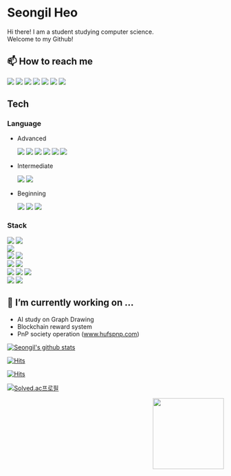 # Seongil Heo
Hi there! I am a student studying computer science.<br>
Welcome to my Github!<br>

## 📫 How to reach me
<a href="tjddlf101@gmail.com" target="_blank"><img src="https://img.shields.io/badge/Gmail-EA4335?style=flat-square&logo=Gmail&logoColor=white"/></a>
<a href="https://www.instagram.com/heoseongil2546/" target="_blank"><img src="https://img.shields.io/badge/Instagram-E4405F?style=flat-square&logo=Instagram&logoColor=white"/></a>
<a href="https://www.facebook.com/profile.php?id=100010551708684" target="_blank"><img src="https://img.shields.io/badge/Facebook-1877F2?style=flat-square&logo=Facebook&logoColor=white"/></a>
<a href="https://www.linkedin.com/in/seongil-heo-5469aa1b3/" target="_blank"><img src="https://img.shields.io/badge/LinkedIn-0A66C2?style=flat-square&logo=LinkedIn&logoColor=white"/></a>
<a href="https://heo-seongil.tistory.com/" target="_blank"><img src="https://img.shields.io/badge/blog-컬러 코드?style=flat-square&logo=브랜드 이름&logoColor=white"/></a>
<a href="https://www.youtube.com/channel/UCyRHMeS_RPlgAtaNYH8w3nA" target="_blank"><img src="https://img.shields.io/badge/YouTube-FF0000?style=flat-square&logo=YouTube&logoColor=white"/></a>
<a href="tjddlf101" target="_blank"><img src="https://img.shields.io/badge/KakaoTalK-FFCD00?style=flat-square&logo=KakaoTalk&logoColor=white"/></a>


## Tech
### Language
<ul>
 <li>Advanced</li>
   <p>
    <img src="https://img.shields.io/badge/C-A8B9CC?style=flat-square&logo=C&logoColor=white"/> 
    <img src="https://img.shields.io/badge/C++-00599C?style=flat-square&logo=c%2B%2B&logoColor=white"/> 
    <img src="https://img.shields.io/badge/Python-3776AB?style=flat-square&logo=Python&logoColor=white"/> 
    <img src="https://img.shields.io/badge/HTML-E34F26?style=flat-square&logo=HTML5&logoColor=white"/> 
    <img src="https://img.shields.io/badge/CSS-1572B6?style=flat-square&logo=CSS3&logoColor=white"/> 
    <img src="https://img.shields.io/badge/Markdown-000000?style=flat-square&logo=Markdown&logoColor=white"/>
   </p>
 <li>Intermediate</li>
   <p>
    <img src="https://img.shields.io/badge/JavaScript-F7DF1E?style=flat-square&logo=JavaScripton&logoColor=white"/>
    <img src="https://img.shields.io/badge/Java-007396?style=flat-square&logo=Java&logoColor=white"/>
   </p>
  <li>Beginning</li>
   <p>
    <img src="https://img.shields.io/badge/Go-00ADD8?style=flat-square&logo=Go&logoColor=white"/> 
    <img src="https://img.shields.io/badge/PHP-777BB4?style=flat-square&logo=PHP&logoColor=white"/> 
    <img src="https://img.shields.io/badge/Kotlin-0095D5?style=flat-square&logo=Kotlin&logoColor=white"/>
   </p>
</ul>

### Stack
 <p>
  <img src="https://img.shields.io/badge/Pytorch-EE4C2C?style=flat-square&logo=Pytorch&logoColor=white"/>
  <img src="https://img.shields.io/badge/TensorFlow-FF6F00?style=flat-square&logo=TensorFlow&logoColor=white"/><br>
  <img src="https://img.shields.io/badge/Android-3DDC84?style=flat-square&logo=Android&logoColor=white"/><br>
  <img src="https://img.shields.io/badge/Git-F05032?style=flat-square&logo=Git&logoColor=white"/>
  <img src="https://img.shields.io/badge/Docker-2496ED?style=flat-square&logo=Docker&logoColor=white"/><br>
  <img src="https://img.shields.io/badge/aws-232F3E?style=flat-square&logo=AmazonAWS&logoColor=white"/>
  <img src="https://img.shields.io/badge/Ubuntu-E95420?style=flat-square&logo=Ubuntu&logoColor=white"/><br>
  <img src="https://img.shields.io/badge/Apache-D22128?style=flat-square&logo=Apache&logoColor=white"/>
  <img src="https://img.shields.io/badge/MariaDB-1F305F?style=flat-square&logo=MariaDB&logoColor=white"/>
  <img src="https://img.shields.io/badge/MySQL-4479A1?style=flat-square&logo=MySQL&logoColor=white"/><br>
  <img src="https://img.shields.io/badge/Raspberry Pi-A22846?style=flat-square&logo=RaspberryPi&logoColor=white"/>
   <img src="https://img.shields.io/badge/Arduino-00979D?style=flat-square&logo=Arduino&logoColor=white"/><br>
 </p>
 
 ## 🔭 I’m currently working on ...
 - AI study on Graph Drawing
 - Blockchain reward system
 - PnP society operation (www.hufspnp.com)




[![Seongil's github stats](https://github-readme-stats.vercel.app/api?username=SeongilHeo)](https://github.com/anuraghazra/github-readme-stats)


[![Hits](https://hits.seeyoufarm.com/api/count/incr/badge.svg?url=https%3A%2F%2Fgithub.com%2FSeongilHeo&count_bg=%23EB8B10&title_bg=%23684327&icon=&icon_color=%23E7E7E7&title=VISIT&edge_flat=false)](https://github.com/SeongilHeo)


[![Hits](https://hits.seeyoufarm.com/api/count/incr/badge.svg?url=https%3A%2F%2Fgithub.com%2FSeongilHeo%2Fhit-counter&count_bg=%2379C83D&title_bg=%23555555&icon=&icon_color=%23E7E7E7&title=hits&edge_flat=false)](https://hits.seeyoufarm.com)


[![Solved.ac프로필](http://mazassumnida.wtf/api/v2/generate_badge?boj=tjddlf101)](https://solved.ac/tjddlf101)

<img align='right' src="https://github-readme-stats.vercel.app/api?username=SeongilHeo" height="165">

<!-- <img align='right' src="https://github-readme-stats.vercel.app/api?username=tjddlf101" height="165"> -->
<!--
**SeongilHeo/SeongilHeo** is a ✨ _special_ ✨ repository because its `README.md` (this file) appears on your GitHub profile.

Here are some ideas to get you started:


- 🔭 I’m currently working on ...
- 🌱 I’m currently learning ...
- 👯 I’m looking to collaborate on ...
- 🤔 I’m looking for help with ...
- 💬 Ask me about ...
- 📫 How to reach me: ...
- 😄 Pronouns: ...
- ⚡ Fun fact: ...
-->

